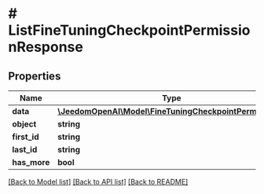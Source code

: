 # # ListFineTuningCheckpointPermissionResponse

## Properties

Name | Type | Description | Notes
------------ | ------------- | ------------- | -------------
**data** | [**\JeedomOpenAI\Model\FineTuningCheckpointPermission[]**](FineTuningCheckpointPermission.md) |  |
**object** | **string** |  |
**first_id** | **string** |  | [optional]
**last_id** | **string** |  | [optional]
**has_more** | **bool** |  |

[[Back to Model list]](../../README.md#models) [[Back to API list]](../../README.md#endpoints) [[Back to README]](../../README.md)
